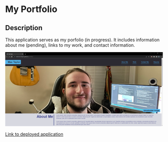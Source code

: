 # My Portfolio

## Description
This application serves as my porfolio (in progress). It includes information about me (pending), links to my work, and contact information.

![deployed application](./assets/images/screenshot.PNG)

[Link to deployed application](https://maxbransontaylor.github.io/portfolio/)